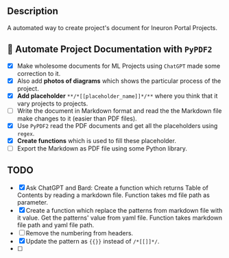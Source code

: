 ## Description

A automated way to create project's document for Ineuron Portal Projects.


## 🤖 Automate Project Documentation with `PyPDF2`

- [x]  Make wholesome documents for ML Projects using `ChatGPT` made some correction to it.
- [x]  Also add **photos of diagrams** which shows the particular process of the project.
- [x]  **Add placeholder** `**/*[[placeholder_name]]*/**` where you think that it vary projects to projects.
- [ ]  Write the document in Markdown format and read the the Markdown file make changes to it (easier than PDF files).
- [x]  Use `PyPDF2` read the PDF documents and get all the placeholders using `regex`.
- [x]  **Create functions** which is used to fill these placeholder.
- [ ]  Export the Markdown as PDF file using some Python library.

## TODO

- [x] Ask ChatGPT and Bard: Create a function which returns Table of Contents by reading a markdown file. Function takes md file path as parameter.
- [x] Create a function which replace the patterns from markdown file with it value. Get the patterns' value from yaml file. Function takes markdown file path and yaml file path.
- [ ] Remove the numbering from headers.
- [x] Update the pattern as `{{}}` instead of `/*[[]]*/`.
- [ ] 
